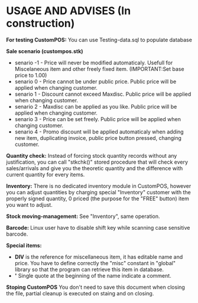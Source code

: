 # USAGE AND ADVISES (In construction)
**For testing CustomPOS:** You can use Testing-data.sql to populate database

**Sale scenario (custompos.stk)**
- senario -1 - Price will never be modified automaticaly. Usefull for Miscelaneous item and other freely fixed item. (IMPORTANT:Set base price to 1.00)
- senario 0 - Price cannot be under public price. Public price will be applied when changing customer.
- senario 1 - Discount cannot exceed Maxdisc. Public price will be applied when changing customer.
- senario 2 - Maxdisc can be applied as you like. Public price will be applied when changing customer.
- senario 3 - Price can be set freely. Public price will be applied when changing customer.
- senario 4 - Promo discount will be applied automaticaly when adding new item, duplicating invoice, public price button pressed, changing customer.

**Quantity check:**  Instead of forcing stock quantity records without any justification, you can call "stkchk()" stored procedure that will check every sales/arrivals and give you the theoretic quantity and the difference with current quantity for every items.

**Inventory:**  There is no dedicated inventory module in CustomPOS, however you can adjust quantities by charging special "Inventory" customer with the properly signed quantity, 0 priced (the purpose for the "FREE" button) item you want to adjust.

**Stock moving-management:**  See "Inventory", same operation.

**Barcode:**  Linux user have to disable shift key while scanning case sensitive barcode.

**Special items:**
- **DIV** is the reference for miscellaneous item, it has editable name and price. You have to define correctly the "misc" constant in "global" library so that the program can retrieve this item in database.
- **'**  Single quote at the beginning of the name indicate a comment.

**Stoping CustomPOS** You don't need to save this document when closing the file, partial cleanup is executed on staing and on closing.
